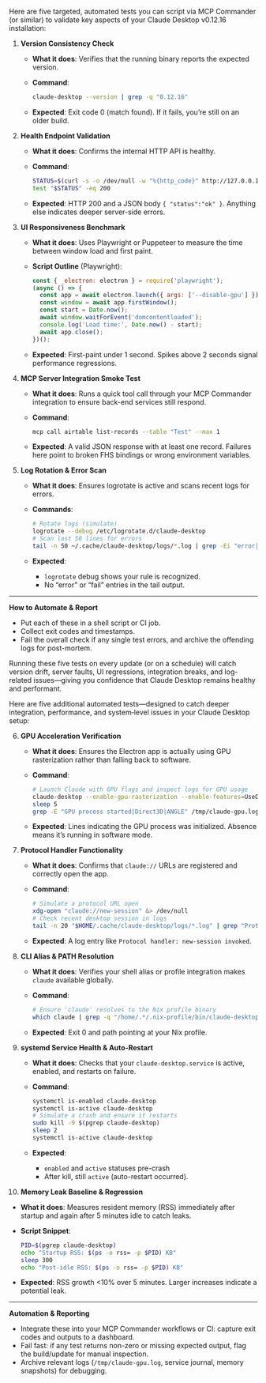 Here are five targeted, automated tests you can script via MCP Commander (or similar) to validate key aspects of your Claude Desktop v0.12.16 installation:

1. **Version Consistency Check**

   * **What it does**: Verifies that the running binary reports the expected version.
   * **Command**:

     ```bash
     claude-desktop --version | grep -q "0.12.16"
     ```
   * **Expected**: Exit code 0 (match found). If it fails, you’re still on an older build.

2. **Health Endpoint Validation**

   * **What it does**: Confirms the internal HTTP API is healthy.
   * **Command**:

     ```bash
     STATUS=$(curl -s -o /dev/null -w "%{http_code}" http://127.0.0.1:3000/health)
     test "$STATUS" -eq 200
     ```
   * **Expected**: HTTP 200 and a JSON body `{ "status":"ok" }`. Anything else indicates deeper server-side errors.

3. **UI Responsiveness Benchmark**

   * **What it does**: Uses Playwright or Puppeteer to measure the time between window load and first paint.
   * **Script Outline** (Playwright):

     ```javascript
     const { _electron: electron } = require('playwright');
     (async () => {
       const app = await electron.launch({ args: ['--disable-gpu'] });
       const window = await app.firstWindow();
       const start = Date.now();
       await window.waitForEvent('domcontentloaded');
       console.log('Load time:', Date.now() - start);
       await app.close();
     })();
     ```
   * **Expected**: First-paint under 1 second. Spikes above 2 seconds signal performance regressions.

4. **MCP Server Integration Smoke Test**

   * **What it does**: Runs a quick tool call through your MCP Commander integration to ensure back-end services still respond.
   * **Command**:

     ```bash
     mcp call airtable list-records --table "Test" --max 1
     ```
   * **Expected**: A valid JSON response with at least one record. Failures here point to broken FHS bindings or wrong environment variables.

5. **Log Rotation & Error Scan**

   * **What it does**: Ensures logrotate is active and scans recent logs for errors.
   * **Commands**:

     ```bash
     # Rotate logs (simulate)
     logrotate --debug /etc/logrotate.d/claude-desktop
     # Scan last 50 lines for errors
     tail -n 50 ~/.cache/claude-desktop/logs/*.log | grep -Ei "error|fail|exception"
     ```
   * **Expected**:

     * `logrotate` debug shows your rule is recognized.
     * No “error” or “fail” entries in the tail output.

---

**How to Automate & Report**

* Put each of these in a shell script or CI job.
* Collect exit codes and timestamps.
* Fail the overall check if any single test errors, and archive the offending logs for post-mortem.

Running these five tests on every update (or on a schedule) will catch version drift, server faults, UI regressions, integration breaks, and log-related issues—giving you confidence that Claude Desktop remains healthy and performant.

Here are five additional automated tests—designed to catch deeper integration, performance, and system‐level issues in your Claude Desktop setup:

6. **GPU Acceleration Verification**

   * **What it does**: Ensures the Electron app is actually using GPU rasterization rather than falling back to software.
   * **Command**:

     ```bash
     # Launch Claude with GPU flags and inspect logs for GPU usage
     claude-desktop --enable-gpu-rasterization --enable-features=UseOzonePlatform &> /tmp/claude-gpu.log &
     sleep 5
     grep -E "GPU process started|Direct3D|ANGLE" /tmp/claude-gpu.log
     ```
   * **Expected**: Lines indicating the GPU process was initialized. Absence means it’s running in software mode.

7. **Protocol Handler Functionality**

   * **What it does**: Confirms that `claude://` URLs are registered and correctly open the app.
   * **Command**:

     ```bash
     # Simulate a protocol URL open
     xdg-open "claude://new-session" &> /dev/null
     # Check recent desktop session in logs
     tail -n 20 "$HOME/.cache/claude-desktop/logs/*.log" | grep "Protocol handler"
     ```
   * **Expected**: A log entry like `Protocol handler: new-session invoked`.

8. **CLI Alias & PATH Resolution**

   * **What it does**: Verifies your shell alias or profile integration makes `claude` available globally.
   * **Command**:

     ```bash
     # Ensure 'claude' resolves to the Nix profile binary
     which claude | grep -q "/home/.*/.nix-profile/bin/claude-desktop"
     ```
   * **Expected**: Exit 0 and path pointing at your Nix profile.

9. **systemd Service Health & Auto-Restart**

   * **What it does**: Checks that your `claude-desktop.service` is active, enabled, and restarts on failure.
   * **Command**:

     ```bash
     systemctl is-enabled claude-desktop
     systemctl is-active claude-desktop
     # Simulate a crash and ensure it restarts
     sudo kill -9 $(pgrep claude-desktop)
     sleep 2
     systemctl is-active claude-desktop
     ```
   * **Expected**:

     * `enabled` and `active` statuses pre-crash
     * After kill, still `active` (auto-restart occurred).

10. **Memory Leak Baseline & Regression**

* **What it does**: Measures resident memory (RSS) immediately after startup and again after 5 minutes idle to catch leaks.
* **Script Snippet**:

  ```bash
  PID=$(pgrep claude-desktop)
  echo "Startup RSS: $(ps -o rss= -p $PID) KB"
  sleep 300
  echo "Post-idle RSS: $(ps -o rss= -p $PID) KB"
  ```
* **Expected**: RSS growth <10% over 5 minutes. Larger increases indicate a potential leak.

---

**Automation & Reporting**

* Integrate these into your MCP Commander workflows or CI: capture exit codes and outputs to a dashboard.
* Fail fast: if any test returns non-zero or missing expected output, flag the build/update for manual inspection.
* Archive relevant logs (`/tmp/claude-gpu.log`, service journal, memory snapshots) for debugging.




